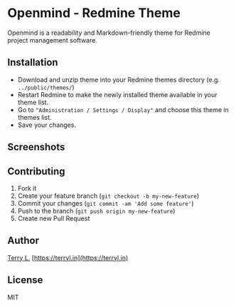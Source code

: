 # Openmind - Redmine Theme

Openmind is a readability and Markdown-friendly theme for Redmine project management software. 

## Installation

* Download and unzip theme into your Redmine themes directory (e.g. ` ../public/themes/`)
* Restart Redmine to make the newly installed theme available in your theme list.
* Go to `"Administration / Settings / Display"` and choose this theme in themes list.
* Save your changes.

## Screenshots





## Contributing

1. Fork it
2. Create your feature branch (`git checkout -b my-new-feature`)
3. Commit your changes (`git commit -am 'Add some feature'`)
4. Push to the branch (`git push origin my-new-feature`)
5. Create new Pull Request

## Author

[Terry L.](https://github.com/terrylinooo) [https://terryl.in](https://terryl.in)

## License

MIT


